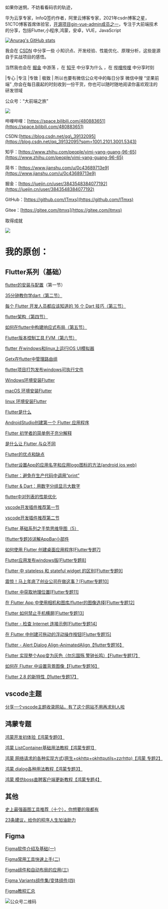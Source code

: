 如果你迷惘，不妨看看码农的轨迹，

华为云享专家，InfoQ签约作者，阿里云博客专家，2021年csdn博客之星，51CTO博客首席体验官，[开源项目gin-vue-admin成员之一](https://www.gin-vue-admin.com/)，专注于大前端技术的分享，包括Flutter,小程序,鸿蒙，安卓，VUE，JavaScript

[![Anurag's GitHub stats](https://github-readme-stats.vercel.app/api?username=ITmxs&show_icons=true&theme=radical)](https://github.com/ITmxs/github-readme-stats)


我会在 [CSDN](https://blog.csdn.net/qq_39132095?spm=1001.2101.3001.5343)  中分享一些 小知识点、开发经验、性能优化、原理分析，这些是源自于实战项目的感悟。

当然我也会在 [掘金](https://juejin.cn/user/3843548384077192) 中游荡 ，在 [知乎](https://www.zhihu.com/people/yimi-yang-guang-96-65) 中分享为什么 ，在 [哔哩哔哩](https://space.bilibili.com/480883651)  中分享时刻

 |专心   |专注 |专致 | 极致 | 所以也要有微信公众号中的每日分享 微信中搜  “坚果前端” ,你会在每日晨起的时刻收到一份干货，你也可以随时随地阅读你喜欢观注的研发领域

公众号：“大前端之旅”

![](https://luckly007.oss-cn-beijing.aliyuncs.com/image/%E5%85%AC%E4%BC%97%E5%8F%B7%E4%BA%8C%E7%BB%B4%E7%A0%81.jpg)

哔哩哔哩：[https://space.bilibili.com/480883651](https://space.bilibili.com/480883651)

CSDN:[https://blog.csdn.net/qq\_39132095](https://blog.csdn.net/qq_39132095?spm=1001.2101.3001.5343)

知乎：[https://www.zhihu.com/people/yimi-yang-guang-96-65](https://www.zhihu.com/people/yimi-yang-guang-96-65)

简书：[https://www.jianshu.com/u/0c43689713e9](https://www.jianshu.com/u/0c43689713e9)

掘金：[https://juejin.cn/user/3843548384077192](https://juejin.cn/user/3843548384077192)

GitHub：[https://github.com/ITmxs](https://github.com/ITmxs)

Gitee：[https://gitee.com/itmxs](https://gitee.com/itmxs)

取得成就

![](https://luckly007.oss-cn-beijing.aliyuncs.com/img/csdn5.png)

# 我的原创：

## Flutter系列（基础）

[flutter的安装与配置](http://mp.weixin.qq.com/s?__biz=MzUzNjc1MzY3Mg==&mid=2247486104&idx=1&sn=4f5f1e247b358c347e9298a0a35a663f&chksm=faf029ffcd87a0e94c2f90b6308bc5fc33158dffd8c974e88882daa9b3a75619c698ed442850&scene=21#wechat_redirect)（第一节）

[35分钟教你学dart（第二节）](http://mp.weixin.qq.com/s?__biz=MzUzNjc1MzY3Mg==&mid=2247486196&idx=1&sn=26c1d5cf15281dfd485d63b0d9474d23&chksm=faf02993cd87a08547c26c69485c01910e2ac38abf3a18028748347abe2e70d2a8040e0246d9&scene=21#wechat_redirect)

[每个 Flutter 开发人员都应该知道的 16 个 Dart 技巧（第三节）](http://mp.weixin.qq.com/s?__biz=MzUzNjc1MzY3Mg==&mid=2247486336&idx=1&sn=2fbb511a3bd1b11295ce6eaaca42c1a7&chksm=faf028e7cd87a1f17d09ab6802c22bdae07807429cd2095b586b3236f239b3353bde9e69fca5&scene=21#wechat_redirect)

[flutter架构（第四节）](http://mp.weixin.qq.com/s?__biz=MzUzNjc1MzY3Mg==&mid=2247486355&idx=1&sn=20fd478566a60f51c7227b1d5fda5f72&chksm=faf028f4cd87a1e2e01ccf154481c856dfbf10b9f2095b50a602d685924f3c2c0c66354737a2&scene=21#wechat_redirect)

[如何在flutter中构建响应式布局（第五节）](http://mp.weixin.qq.com/s?__biz=MzUzNjc1MzY3Mg==&mid=2247486395&idx=1&sn=852624977de9a7baf65307cc6e4bb7ea&chksm=faf028dccd87a1ca1d8383bd5b3c8069b6932a835b566478d96d9beb58c3ca853a376edda4f7&scene=21#wechat_redirect)

[Flutter版本控制工具 FVM（第六节）](http://mp.weixin.qq.com/s?__biz=MzUzNjc1MzY3Mg==&mid=2247486602&idx=1&sn=03e5906a7a55ac8ca3f15af0c3503344&chksm=faf02fedcd87a6fb68567df6eaf4ec5f20ca335a07603afd2576188dca19d63df1ac16a79092&scene=21#wechat_redirect)

[flutter 在windows和linux上运行IOS UI模拟器](http://mp.weixin.qq.com/s?__biz=MzUzNjc1MzY3Mg==&mid=2247486077&idx=1&sn=13b4349857c5cdc0241d3b7e6598e616&chksm=faf0291acd87a00cd8e64f296ab7817b3ab4eb9974be57b0f7a33059cde0bfb5d77741e8e359&scene=21#wechat_redirect)

[Getx在flutter中管理路由组](http://mp.weixin.qq.com/s?__biz=MzUzNjc1MzY3Mg==&mid=2247486071&idx=1&sn=324c0e15103c079f7140d20dd4054237&chksm=faf02910cd87a0069f873c772b3490823219cf2334531f13ab836040c9cbdc2211816c7181e5&scene=21#wechat_redirect)

[flutter项目打包发布windows可执行文件](http://mp.weixin.qq.com/s?__biz=MzUzNjc1MzY3Mg==&mid=2247485734&idx=1&sn=fe1e3c9ee248396c98b5360954485cd2&chksm=faf02a41cd87a3572dfa8ecfc5a0c1660776b4640a5c8e6e3b7f792593039c99ad582eafd9f5&scene=21#wechat_redirect)

[Windows环境安装Flutter](http://mp.weixin.qq.com/s?__biz=MzUzNjc1MzY3Mg==&mid=2247486994&idx=1&sn=f00328bc135bbcdeb53d32a992b75775&chksm=faf02d75cd87a463fcd1062461ff4364ddee99e4bd296595123700c3f559c26a3ca94ff758e2&scene=21#wechat_redirect)

[macOS 环境安装Flutter](http://mp.weixin.qq.com/s?__biz=MzUzNjc1MzY3Mg==&mid=2247487409&idx=1&sn=4bea151aa0e633ae637bce15bf7cb3a9&chksm=faf02cd6cd87a5c06f793b6b219389b000b5458f5a9e85fe22cebf0ab7a7c2cb9480c5fc2e65&scene=21#wechat_redirect)

[linux 环境安装Flutter](http://mp.weixin.qq.com/s?__biz=MzUzNjc1MzY3Mg==&mid=2247487410&idx=1&sn=68aaa76c88173e97b67c06d4bbdb8473&chksm=faf02cd5cd87a5c30cec76a7b2fe3e7d7bacb16b7f103f1ada6d27c5a3f80a982126b0960300&scene=21#wechat_redirect)

[Flutter是什么](http://mp.weixin.qq.com/s?__biz=MzUzNjc1MzY3Mg==&mid=2247486665&idx=1&sn=6d83e308e04af021ad55dc8dd2ad7eab&chksm=faf02faecd87a6b8108995f007ee7ab3db8da7cd75885f70d6a30c6b8c0b0a46362a0ca2cb24&scene=21#wechat_redirect)

[AndroidStudio创建第一个 Flutter 应用程序](http://mp.weixin.qq.com/s?__biz=MzUzNjc1MzY3Mg==&mid=2247487467&idx=1&sn=41d10d6bbfff14583d048cf324590bb0&chksm=faf02c8ccd87a59abb699689fd134ee420444ec75a38759da93529b55e3a17b959f4908c31fd&scene=21#wechat_redirect)

[Flutter 初学者的简单例子充分解释](http://mp.weixin.qq.com/s?__biz=MzUzNjc1MzY3Mg==&mid=2247487420&idx=1&sn=6b58caed9ea69a32095912d303798bdf&chksm=faf02cdbcd87a5cd00fdfd22b300b1a43b8da57029d75947cf92879739cdf0352c42d752786a&scene=21#wechat_redirect)

[是什么让 Flutter 与众不同](http://mp.weixin.qq.com/s?__biz=MzUzNjc1MzY3Mg==&mid=2247486665&idx=2&sn=225dcd130f9ccc4a429367bc072127a5&chksm=faf02faecd87a6b8417a8dcc9b512c07882bc846e80f5687031ffbc7ec7afa00f131ff24df51&scene=21#wechat_redirect)

[Flutter的优点和缺点](http://mp.weixin.qq.com/s?__biz=MzUzNjc1MzY3Mg==&mid=2247486665&idx=3&sn=07a5293f9b6e7669dc12a917716ed701&chksm=faf02faecd87a6b82ca25c6334db7fde0fb62b1d2ef9d7f65a3a391177d26cc55f8f43ced9ca&scene=21#wechat_redirect)

[Flutter设置App的应用名字和应用logo图标的方法(android ios  web)](http://mp.weixin.qq.com/s?__biz=MzUzNjc1MzY3Mg==&mid=2247487685&idx=1&sn=70003213cb8480f0868c7bac16aac088&chksm=faf033a2cd87bab41ce05bd257538577e4f677c906223cce6ab2cc409f440794e92fafd70acf&scene=21#wechat_redirect)

[Flutter：避免在生产代码中调用“print”](http://mp.weixin.qq.com/s?__biz=MzUzNjc1MzY3Mg==&mid=2247487638&idx=1&sn=d5fe78cd7870f46853f3bd3e6f5e6be5&chksm=faf033f1cd87bae74736f48d80848fc52fe7dd238c0268d4e3b017a702b53e0492461a54170d&scene=21#wechat_redirect)

[Flutter & Dart：用数字分组显示大数字](http://mp.weixin.qq.com/s?__biz=MzUzNjc1MzY3Mg==&mid=2247487638&idx=2&sn=f2634a6975e25ada6ae6de888c26ac39&chksm=faf033f1cd87bae7660e54c547cc9e641efb277485f0b456bc2d3220896fb0cf57615851f2ac&scene=21#wechat_redirect)

[flutter中对列表的性能优化](http://mp.weixin.qq.com/s?__biz=MzUzNjc1MzY3Mg==&mid=2247487626&idx=1&sn=cf987ae29a8541fb58864352cd3952d2&chksm=faf033edcd87bafba21eb5a30b07d1b5237f3a6280ce35e8de3f0c0feb6c5bb94710360bb264&scene=21#wechat_redirect)

[vscode开发插件推荐第一节](http://mp.weixin.qq.com/s?__biz=MzUzNjc1MzY3Mg==&mid=2247487606&idx=1&sn=96818c7695825fb569f8ce698eb33359&chksm=faf03311cd87ba070f1490b92671844aaf21b376aa508945abfa400855b5589725c54c800da4&scene=21#wechat_redirect)

[vscode开发插件推荐第二节](http://mp.weixin.qq.com/s?__biz=MzUzNjc1MzY3Mg==&mid=2247487607&idx=1&sn=2ccea2d3cf4e5c802697b0475a5061da&chksm=faf03310cd87ba066dc14e8fad7bc2a610667cb82fb13928c208f70bfd83ddb8094a5809e9cf&scene=21#wechat_redirect)

[Flutter 基础系列之手势思维导图（5）](http://mp.weixin.qq.com/s?__biz=MzUzNjc1MzY3Mg==&mid=2247487763&idx=1&sn=d76ee7a00442e5431496bfb58801ac55&chksm=faf03274cd87bb6265e56d1fc29f8650da971d7f4c126869862360685211e33e28ddb227d9d3&scene=21#wechat_redirect)

[[flutter专题\]6详解AppBar小部件](http://mp.weixin.qq.com/s?__biz=MzUzNjc1MzY3Mg==&mid=2247487816&idx=1&sn=5354e78da3d757d234e2b3c2d6a5e643&chksm=faf0322fcd87bb3907af4f328fc57c4f30ba650f8d86b062be50c53eb979f2e027e76664791c&scene=21#wechat_redirect)

[如何使用 Flutter 创建桌面应用程序[Flutter专题7]](http://mp.weixin.qq.com/s?__biz=MzUzNjc1MzY3Mg==&mid=2247487915&idx=1&sn=d7c0f03b74d8ffb00b121e8d36909016&chksm=faf032cccd87bbda51121a8f237fd315d1b57ff040effa69454f5c19272cff8b8c7ce356b63c&scene=21#wechat_redirect)

[Flutter应用发布windows版[Flutter专题8]](http://mp.weixin.qq.com/s?__biz=MzUzNjc1MzY3Mg==&mid=2247487915&idx=2&sn=8f9efa37e502045328f087e77bfafc00&chksm=faf032cccd87bbda3821b0e8b55c2bcad49b56a2b8ab2ecfbaaf489f04660c3f9b0ac4d87659&scene=21#wechat_redirect)

[Flutter 中 stateless 和 stateful widget 的区别[Flutter专题9]](http://mp.weixin.qq.com/s?__biz=MzUzNjc1MzY3Mg==&mid=2247487943&idx=1&sn=0bf87393455b4ebf8fed849698ee5776&chksm=faf032a0cd87bbb60429f8aaed0af02d9cba9f309d64e7a8a75c8d909c2783508291b0369045&scene=21#wechat_redirect)

[震惊！马上年底了创业公司在做这事？[Flutter专题10]](http://mp.weixin.qq.com/s?__biz=MzUzNjc1MzY3Mg==&mid=2247488023&idx=1&sn=879068e92a0824dd8c48917ceca74a74&chksm=faf03170cd87b8661c3affbb7a91790214dad2b3d593aacd77ce2b5587ea76c4736b8c772c02&scene=21#wechat_redirect)

[Flutter 中获取地理位置[Flutter专题11]](http://mp.weixin.qq.com/s?__biz=MzUzNjc1MzY3Mg==&mid=2247488023&idx=2&sn=26bea94895c421c491356334e0f72649&chksm=faf03170cd87b8665a4f2263982e626e822eec8b498e8a732838f5a5691ee66eb551d5b79b08&scene=21#wechat_redirect)

[在 Flutter App 中使用相机和图库/flutter的图像选择[Flutter专题12]](http://mp.weixin.qq.com/s?__biz=MzUzNjc1MzY3Mg==&mid=2247488053&idx=1&sn=49afed15444978fe0686eaff5f6aacdf&chksm=faf03152cd87b844bf07ea7cadd93a5766262d934cb778d6e804c1ed0a807040adadba8832e7&scene=21#wechat_redirect)

[Flutter 如何禁止手机横屏[Flutter专题13]](http://mp.weixin.qq.com/s?__biz=MzUzNjc1MzY3Mg==&mid=2247488075&idx=1&sn=d78373df30af408acfc5dba574026735&chksm=faf0312ccd87b83ae142c2c140c6e9c59378f6bd240b70e57f146db84e5cbaa6bb92f1014b31&scene=21#wechat_redirect)

[Flutter - 检查 Internet 连接示例[Flutter专题14]](http://mp.weixin.qq.com/s?__biz=MzUzNjc1MzY3Mg==&mid=2247488740&idx=1&sn=ae4c56a1b283fd7e17cf84edc02642e5&chksm=faf03783cd87be9582f7a8fc312f6e7eb35ebc60116c84bd9a948bc0de111978c95326a707fa&scene=21#wechat_redirect)

[在 Flutter 中创建可拖动的浮动操作按钮[Flutter专题15]](http://mp.weixin.qq.com/s?__biz=MzUzNjc1MzY3Mg==&mid=2247488811&idx=1&sn=e23e1ff9c7e5b6b52eb68ceada137a08&chksm=faf0364ccd87bf5a368d0aab344922d817883bfd964f0db5a060cef93becd989c11d0408aa52&scene=21#wechat_redirect)

[Flutter - Alert Dialog Align-AnimatedAlign【flutter专题16】](http://mp.weixin.qq.com/s?__biz=MzUzNjc1MzY3Mg==&mid=2247488816&idx=3&sn=aa233fd19e3fe33d49efe7b1171e635e&chksm=faf03657cd87bf4144a7281786526fe4280fba5b2e49c6dfffbfa6fbd098eaa8f3b19cc4eef9&scene=21#wechat_redirect)

[Flutter 实现整个App变为灰色（勿忘国殇 警钟长鸣）【Flutter专题17】](http://mp.weixin.qq.com/s?__biz=MzUzNjc1MzY3Mg==&mid=2247489007&idx=1&sn=fd5cf6dd7d53082d2339f214d2973e09&chksm=faf03688cd87bf9ea2a68335940a8eea69b71adefcc2451bd7427c3a3c7e16a0c6eb8a3e4e56&scene=21#wechat_redirect)

[如何在 Flutter 中设置背景图像【Flutter专题16】](http://mp.weixin.qq.com/s?__biz=MzUzNjc1MzY3Mg==&mid=2247488955&idx=1&sn=109b62649a630bb409b04aca90435e8e&chksm=faf036dccd87bfcacf5857fcb835b7c186792931e707526dd1ebe197c3d383c353e746aa2b01&scene=21#wechat_redirect)

[Flutter 2.8 的新特性【flutter专题17】](http://mp.weixin.qq.com/s?__biz=MzUzNjc1MzY3Mg==&mid=2247488869&idx=1&sn=c26542e69976daba2ec0a0bcf356e2a3&chksm=faf03602cd87bf14dd0270356e52706a30803b08b041c2513825f885148b82df4b60026e045b&scene=21#wechat_redirect)

## vscode主题

[分享一个vscode主题收录网站，有了这个网站不用再求别人啦](http://mp.weixin.qq.com/s?__biz=MzUzNjc1MzY3Mg==&mid=2247486089&idx=1&sn=85acf9d8fd45b9233b708019227bd302&chksm=faf029eecd87a0f8ac71e979d398bab19b3d73849ca9a1098e50b432f575d7cc19cabaaf1975&scene=21#wechat_redirect)

## 鸿蒙专题

[鸿蒙开发初体验【鸿蒙专题0】](http://mp.weixin.qq.com/s?__biz=MzUzNjc1MzY3Mg==&mid=2247488816&idx=1&sn=ca5905e01eddbcaeb8ef836c5bb8deb3&chksm=faf03657cd87bf41e18a8c2ae3a7e1539ac029f684bda82a2d6f7e0cc482764d459a000959f8&scene=21#wechat_redirect)

[鸿蒙  ListContainer基础用法教程【鸿蒙专题1】](http://mp.weixin.qq.com/s?__biz=MzUzNjc1MzY3Mg==&mid=2247488828&idx=1&sn=c129cbd0741b6d3f7781202ed335ac28&chksm=faf0365bcd87bf4d7c5e35cfe9745eee0a8c7b61af097afe1839ad9404fac3f57075e3e10907&scene=21#wechat_redirect)

[鸿蒙 网络请求的各种实现方式(原生+okhttp+okhttputils+zzrhttp)【鸿蒙 专题2】](http://mp.weixin.qq.com/s?__biz=MzUzNjc1MzY3Mg==&mid=2247488817&idx=1&sn=b2d743e12c3996bafebd08bbcb9686b5&chksm=faf03656cd87bf405a14a579557e329a2ef5023815f87c41d210dcaf48baf9bbe51180597b49&scene=21#wechat_redirect)

[鸿蒙 dialog各种用法教程【鸿蒙专题3】](http://mp.weixin.qq.com/s?__biz=MzUzNjc1MzY3Mg==&mid=2247488869&idx=2&sn=9904d2775a9d5402a8f1bdf5422520e7&chksm=faf03602cd87bf14aa9147c749249a3b847262394b05e6847e5d212a9c6de6c5407d3e8095cf&scene=21#wechat_redirect)

[鸿蒙 模仿boss直聘客户端更新教程【鸿蒙专题4】](http://mp.weixin.qq.com/s?__biz=MzUzNjc1MzY3Mg==&mid=2247489008&idx=1&sn=81af23846dd641453f4c2923b1d98657&chksm=faf03697cd87bf81eb7d1144353eb10abc9642c8e275b96ba6a2cc79df07866b8a0967e0bfaa&scene=21#wechat_redirect)



## 其他

[史上最强画图工具推荐（十个），你想要的我都有](http://mp.weixin.qq.com/s?__biz=MzUzNjc1MzY3Mg==&mid=2247487262&idx=1&sn=12cb3b6b051906190814580d6a3928be&chksm=faf02c79cd87a56fd5bce31a8a7057401ab94926771b6776424617796837a7ff76f282de7b9a&scene=21#wechat_redirect)

[23条建议，给你的程序人生加油助力](http://mp.weixin.qq.com/s?__biz=MzUzNjc1MzY3Mg==&mid=2247486211&idx=1&sn=a2b843fa353058c72db1a914d2f241d3&chksm=faf02864cd87a172064b862c14acbfb5f79850a69cbbe9d29a9c97d5e41863ef4b0df94f814c&scene=21#wechat_redirect)

## Figma

[Figma软件介绍及基础(一)](http://mp.weixin.qq.com/s?__biz=MzUzNjc1MzY3Mg==&mid=2247485974&idx=1&sn=3882e038576f50a0401546e32e2c67cd&chksm=faf02971cd87a067c38c1f9efc7bdb95e18808f96d6ccdaa5013411aa58122204175e8c87092&scene=21#wechat_redirect)

[Figma常用工具快速上手(二)](http://mp.weixin.qq.com/s?__biz=MzUzNjc1MzY3Mg==&mid=2247485976&idx=1&sn=2a9cac2467728ca148d7c3577eb1887d&chksm=faf0297fcd87a069b7875adfe338277e138f35ab73c6fce803ee6595e2f0d9a0991c6f689557&scene=21#wechat_redirect)

[Figma组件和自动布局的应用(三)](http://mp.weixin.qq.com/s?__biz=MzUzNjc1MzY3Mg==&mid=2247485977&idx=1&sn=a6a1015b50c602a9ea3b0fa5de4ef19f&chksm=faf0297ecd87a068a53908306bb4a8b8119ba888ed3766504c2bcff11b3e52192423e2a3920a&scene=21#wechat_redirect)

[Figma Variants组件集/变体组件(四)](http://mp.weixin.qq.com/s?__biz=MzUzNjc1MzY3Mg==&mid=2247485978&idx=1&sn=7947ae91cfe6ccebf82fb893f102c585&chksm=faf0297dcd87a06bbff1c8389f1349b1cbe0cde4cbacbdf79bb7e5abae6d6538cfa5ed63fb24&scene=21#wechat_redirect)

[Figma教程汇总](http://mp.weixin.qq.com/s?__biz=MzUzNjc1MzY3Mg==&mid=2247489021&idx=1&sn=662f8377ed4b2a2b319c8ba221059f82&chksm=faf0369acd87bf8c97682916b37daf77ad19f9befb5109d996c0c22c75b247337556b7f14693&scene=21#wechat_redirect)





![公众号二维码](https://luckly007.oss-cn-beijing.aliyuncs.com/image/%E5%85%AC%E4%BC%97%E5%8F%B7%E4%BA%8C%E7%BB%B4%E7%A0%81.jpg)

